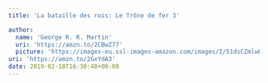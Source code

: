 ```yaml
---
title: 'La bataille des rois: Le Trône de fer 3'

author:
  name: 'George R. R. Martin'
  uri: 'https://amzn.to/2CBwZ77'
  picture: 'https://images-eu.ssl-images-amazon.com/images/I/51dsCZmlwHL._AA300_.jpg'
uri: 'https://amzn.to/2GxYdA3'
date: 2019-02-18T16:30:48+00:00
---
```

